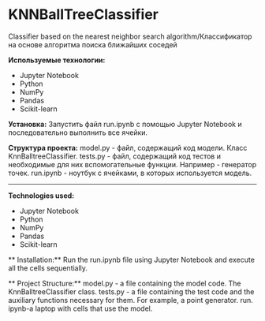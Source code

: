 # KNNBallTreeClassifier
Classifier based on the nearest neighbor search algorithm/Классификатор на основе алгоритма поиска ближайших соседей

**Используемые технологии:**
* Jupyter Notebook
* Python
* NumPy
* Pandas
* Scikit-learn

**Установка:**
Запустить файл run.ipynb с помощью Jupyter Notebook и последовательно выполнить все ячейки.

**Структура проекта:**
model.py - файл, содержащий код модели. Класс KnnBalltreeClassifier.
tests.py - файл, содержащий код тестов и необходимые для них вспомогательные функции. Например - генератор точек.
run.ipynb - ноутбук с ячейками, в которых используется модель.

-----------------------------------------------------------------

**Technologies used:**
* Jupyter Notebook
* Python
* NumPy
* Pandas
* Scikit-learn

** Installation:**
Run the run.ipynb file using Jupyter Notebook and execute all the cells sequentially.

** Project Structure:**
model.py - a file containing the model code. The KnnBalltreeClassifier class.
tests.py - a file containing the test code and the auxiliary functions necessary for them. For example, a point generator.
run. ipynb-a laptop with cells that use the model.
